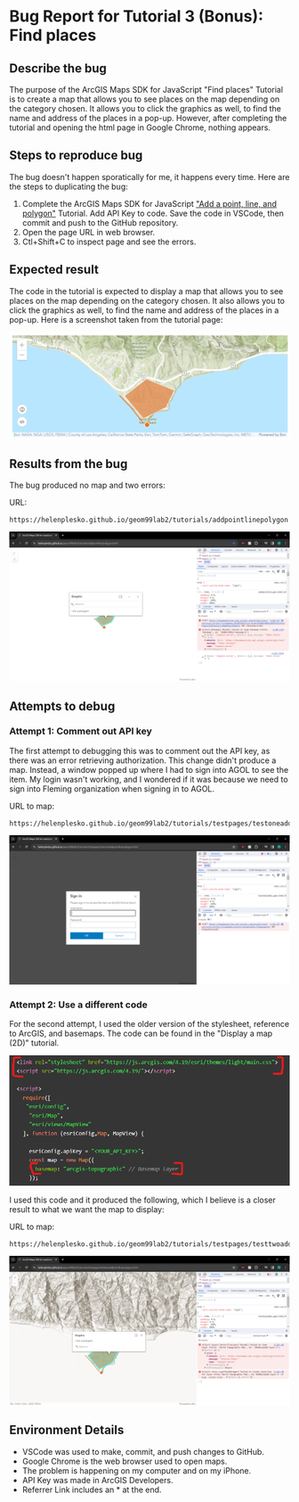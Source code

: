 # Bug Report for Tutorial 3 (Bonus): Find places

## Describe the bug

The purpose of the ArcGIS Maps SDK for JavaScript "Find places" Tutorial is to create a map that allows you to see places on the map depending on the category chosen. It allows you to click the graphics as well, to find the name and address of the places in a pop-up. However, after completing the tutorial and opening the html page in Google Chrome, nothing appears.

## Steps to reproduce bug

The bug doesn't happen sporatically for me, it happens every time. Here are the steps to duplicating the bug:

1. Complete the ArcGIS Maps SDK for JavaScript ["Add a point, line, and polygon"](https://developers.arcgis.com/javascript/latest/tutorials/add-a-point-line-and-polygon/) Tutorial. Add API Key to code. Save the code in VSCode, then commit and push to the GitHub repository. 
2. Open the page URL in web browser.
3. Ctl+Shift+C to inspect page and see the errors.

## Expected result

The code in the tutorial is expected to display a map that allows you to see places on the map depending on the category chosen. It also allows you to click the graphics as well, to find the name and address of the places in a pop-up. Here is a screenshot taken from the tutorial page:

![Expected Result](/tutorials/bugimages/expectedaddpointlinepolygon.png)

## Results from the bug

The bug produced no map and two errors:

URL:
```
https://helenplesko.github.io/geom99lab2/tutorials/addpointlinepolygon.html
```

![Errors](/tutorials/bugimages/bugaddpointlinepolygon.png)

## Attempts to debug

### Attempt 1: Comment out API key

The first attempt to debugging this was to comment out the API key, as there was an error retrieving authorization. This change didn't produce a map. Instead, a window popped up where I had to sign into AGOL to see the item. My login wasn't working, and I wondered if it was because we need to sign into Fleming organization when signing in to AGOL.

URL to map:
```
https://helenplesko.github.io/geom99lab2/tutorials/testpages/testoneaddpointlinepolygon.html
```

![Attempt 1 results](/tutorials/bugimages/testoneaddpointlinepolygon.png)

### Attempt 2: Use a different code

For the second attempt, I used the older version of the stylesheet, reference to ArcGIS, and basemaps. The code can be found in the "Display a map (2D)" tutorial. 

![Older version of code](/tutorials/bugimages/olderversioncode.png)

I used this code and it produced the following, which I believe is a closer result to what we want the map to display:

URL to map:
```
https://helenplesko.github.io/geom99lab2/tutorials/testpages/testtwoaddpointlinepolygon.html
```

![Attempt 2 results](/tutorials/bugimages/testtwoaddpointlinepolygon.png)

## Environment Details

- VSCode was used to make, commit, and push changes to GitHub.
- Google Chrome is the web browser used to open maps.
- The problem is happening on my computer and on my iPhone.
- API Key was made in ArcGIS Developers.
- Referrer Link includes an * at the end.